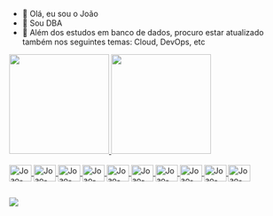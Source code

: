 - 👋 Olá, eu sou o João
- 👀 Sou DBA
- 🌱 Além dos estudos em banco de dados, procuro estar atualizado também nos seguintes temas: Cloud, DevOps, etc

<div align="left">
  <a href="https://github.com/tavaresdb">
  <img height="180em" src="https://github-readme-stats.vercel.app/api?username=tavaresdb&show_icons=true&theme=dark&include_all_commits=true&count_private=true"/>
  <img height="180em" src="https://github-readme-stats.vercel.app/api/top-langs/?username=tavaresdb&layout=compact&langs_count=7&theme=dark"/>
</div>
<div style="display: inline_block"><br>
  <img align="center" alt="Joao-Linux" height="30" width="40" src="https://cdn.jsdelivr.net/gh/devicons/devicon/icons/linux/linux-original.svg">
  <img align="center" alt="Joao-Postgres" height="30" width="40" src="https://cdn.jsdelivr.net/gh/devicons/devicon/icons/postgresql/postgresql-plain-wordmark.svg">
  <img align="center" alt="Joao-MySQL" height="30" width="40" src="https://cdn.jsdelivr.net/gh/devicons/devicon/icons/mysql/mysql-original-wordmark.svg">
  <img align="center" alt="Joao-SQL" height="30" width="40" src="https://cdn.jsdelivr.net/gh/devicons/devicon/icons/microsoftsqlserver/microsoftsqlserver-plain-wordmark.svg">
  <img align="center" alt="Joao-Mongo" height="30" width="40" src="https://cdn.jsdelivr.net/gh/devicons/devicon/icons/mongodb/mongodb-original-wordmark.svg">
  <img align="center" alt="Joao-Redis" height="30" width="40" src="https://cdn.jsdelivr.net/gh/devicons/devicon/icons/redis/redis-original.svg">
  <img align="center" alt="Joao-Google" height="30" width="40" src="https://cdn.jsdelivr.net/gh/devicons/devicon/icons/googlecloud/googlecloud-original.svg">
  <img align="center" alt="Joao-Docker" height="30" width="40" src="https://cdn.jsdelivr.net/gh/devicons/devicon/icons/docker/docker-original.svg">
  <img align="center" alt="Joao-K8S" height="30" width="40" src="https://cdn.jsdelivr.net/gh/devicons/devicon/icons/kubernetes/kubernetes-plain-wordmark.svg">
  <img align="center" alt="Joao-Ansible" height="30" width="40" src="https://cdn.jsdelivr.net/gh/devicons/devicon/icons/ansible/ansible-original-wordmark.svg">  
</div>
  
##
 
<div> 
  <a href="https://www.linkedin.com/in/jotavares" target="_blank"><img src="https://img.shields.io/badge/-LinkedIn-%230077B5?style=for-the-badge&logo=linkedin&logoColor=white" target="_blank"></a> 
</div>
